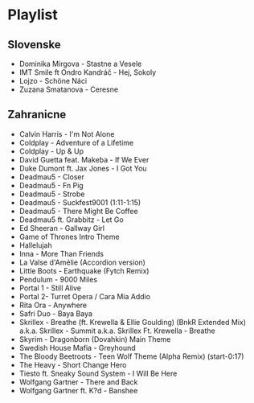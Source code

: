 # Playlist

## Slovenske

* Dominika Mirgova - Stastne a Vesele
* IMT Smile ft Ondro Kandráč - Hej, Sokoly
* Lojzo - Schöne Náci
* Zuzana Smatanova - Ceresne

## Zahranicne

* Calvin Harris - I'm Not Alone
* Coldplay - Adventure of a Lifetime
* Coldplay - Up & Up
* David Guetta feat. Makeba - If We Ever
* Duke Dumont ft. Jax Jones - I Got You
* Deadmau5 - Closer
* Deadmau5 - Fn Pig
* Deadmau5 - Strobe
* Deadmau5 - Suckfest9001 (1:11-1:15)
* Deadmau5 - There Might Be Coffee
* Deadmau5 ft. Grabbitz - Let Go
* Ed Sheeran - Gallway Girl
* Game of Thrones Intro Theme
* Hallelujah
* Inna - More Than Friends
* La Valse d'Amélie (Accordion version)
* Little Boots - Earthquake (Fytch Remix)
* Pendulum - 9000 Miles
* Portal 1 - Still Alive
* Portal 2- Turret Opera / Cara Mia Addio
* Rita Ora - Anywhere
* Safri Duo - Baya Baya
* Skrillex - Breathe (ft. Krewella & Ellie Goulding) (BnkR Extended Mix) a.k.a. Skrillex - Summit a.k.a. Skrillex Ft. Krewella - Breathe
* Skyrim - Dragonborn (Dovahkin) Main Theme
* Swedish House Mafia - Greyhound
* The Bloody Beetroots - Teen Wolf Theme (Alpha Remix) (start-0:17)
* The Heavy - Short Change Hero
* Tiesto ft. Sneaky Sound System - I Will Be Here
* Wolfgang Gartner - There and Back
* Wolfgang Gartner ft. K?d - Banshee
